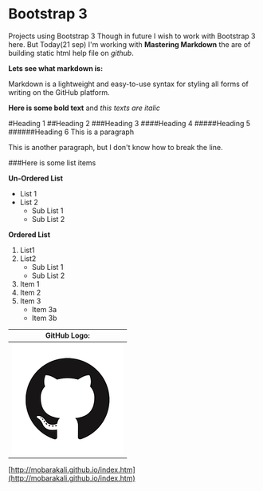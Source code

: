 # Bootstrap 3
Projects using Bootstrap 3
Though in future I wish to work with Bootstrap 3 here. But Today(21 sep)
I'm working with **Mastering Markdown** the are of building static html
help file on *github*.

**Lets see what markdown is:**

Markdown is a lightweight and easy-to-use syntax for styling all forms of
writing on the GitHub platform.

**Here is some bold text** and *this texts are italic*

#Heading 1
##Heading 2
###Heading 3
####Heading 4
#####Heading 5
######Heading 6
This is a paragraph

This is another paragraph, but I don't know how to
break the line.

###Here is some list items

**Un-Ordered List**
* List 1
* List 2
    * Sub List 1
    * Sub List 2

**Ordered List**

1. List1
2. List2
    * Sub List 1
    * Sub List 2
1. Item 1
2. Item 2
3. Item 3
   * Item 3a
   * Item 3b

GitHub Logo:                    |
------------------------------- |
![GitHub Logo](/images/logo.png)|


[http://mobarakali.github.io/index.htm](http://mobarakali.github.io/index.htm)

